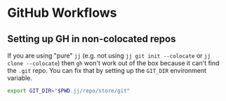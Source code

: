 # GitHub Workflows

## Setting up GH in non-colocated repos

If you are using "pure" `jj` (e.g. not using `jj git init --colocate` or `jj
clone --colocate`) then `gh` won't work out of the box because it can't find
the `.git` repo. You can fix that by setting up the `GIT_DIR` environment
variable.

```sh
export GIT_DIR="$PWD.jj/repo/store/git"
```
